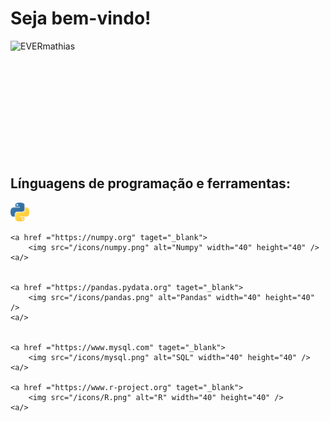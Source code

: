 # Seja bem-vindo! 



<div>
     <p>
        <img align="left" src="https://github-readme-stats.vercel.app/api?username=EVERmathias&theme=vision-friendly-dark&show_icons=true&hide_border=true&count_private=true" alt="EVERmathias">
     </p>

</div>


<br />
<br />
<br />
<br />
<br />
<br />
<br />
<br />
<br />
<br />
<br />



## Línguagens de programação e ferramentas:

<p align="left">
    <a href ="https://www.python.org" taget="_blank">
        <img src="/icons/python.png" alt="SQL" width="30" height="30" />
    <a/>


    <a href ="https://numpy.org" taget="_blank">
        <img src="/icons/numpy.png" alt="Numpy" width="40" height="40" />
    <a/>


    <a href ="https://pandas.pydata.org" taget="_blank">
        <img src="/icons/pandas.png" alt="Pandas" width="40" height="40" />
    <a/>


    <a href ="https://www.mysql.com" taget="_blank">
        <img src="/icons/mysql.png" alt="SQL" width="40" height="40" />
    <a/>

    <a href ="https://www.r-project.org" taget="_blank">
        <img src="/icons/R.png" alt="R" width="40" height="40" />
    <a/>

</p>

